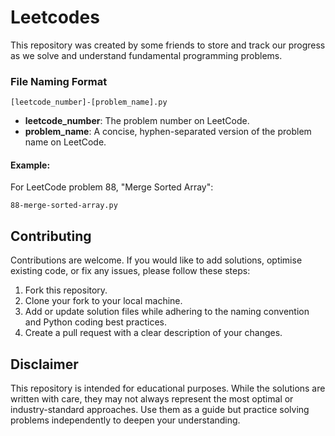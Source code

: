 # Leetcodes

This repository was created by some friends to store and track our progress as we solve and understand fundamental programming problems.

### File Naming Format
```
[leetcode_number]-[problem_name].py
```
- **leetcode_number**: The problem number on LeetCode.
- **problem_name**: A concise, hyphen-separated version of the problem name on LeetCode.

#### Example:
For LeetCode problem 88, "Merge Sorted Array":
```
88-merge-sorted-array.py
```

## Contributing
Contributions are welcome. If you would like to add solutions, optimise existing code, or fix any issues, please follow these steps:

1. Fork this repository.
2. Clone your fork to your local machine.
3. Add or update solution files while adhering to the naming convention and Python coding best practices.
4. Create a pull request with a clear description of your changes.

## Disclaimer
This repository is intended for educational purposes. While the solutions are written with care, they may not always represent the most optimal or industry-standard approaches. Use them as a guide but practice solving problems independently to deepen your understanding.
